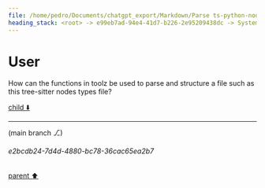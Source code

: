 ```yaml
---
file: /home/pedro/Documents/chatgpt_export/Markdown/Parse ts-python-node-types JSON.md
heading_stack: <root> -> e99eb7ad-94e4-41d7-b226-2e95209438dc -> System -> f5218b62-0612-4055-a04f-15c2a4456b30 -> System -> aaa24a7d-6d79-4f2a-aa46-73a3895b401a -> User
---
```

# User

How can the functions in toolz be used to parse and structure a file such as this tree-sitter nodes types file?

[child ⬇️](#e2bcdb24-7d4d-4880-bc78-36cac65ea2b7)

---

(main branch ⎇)
###### e2bcdb24-7d4d-4880-bc78-36cac65ea2b7
[parent ⬆️](#aaa24a7d-6d79-4f2a-aa46-73a3895b401a)
